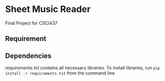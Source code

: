 # Sheet Music Reader
Final Project for CSCI437
## Requirement

## Dependencies
*requirements.txt* contains all necessary libraries.
To install libraries, run <code>pip install -r requirements.txt</code> from the command line
